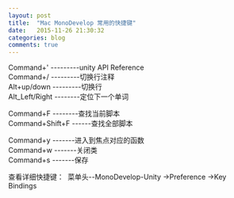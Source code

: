 ```yaml
---
layout: post
title:  "Mac MonoDevelop 常用的快捷键"
date:   2015-11-26 21:30:32
categories: blog
comments: true
---
```


Command+'  ---------unity API Reference<br>
Command+/ ---------切换行注释<br>
Alt+up/down ---------切换行<br>
Alt_Left/Right --------定位下一个单词<br>

Command+F   --------查找当前脚本<br>
Command+Shift+F ------查找全部脚本<br>

Command+y  -------进入到焦点对应的函数<br>
Command+w  -------关闭类<br>
Command+s  -------保存<br>


查看详细快捷键： 
菜单头--MonoDevelop-Unity  ->Preference ->Key Bindings         